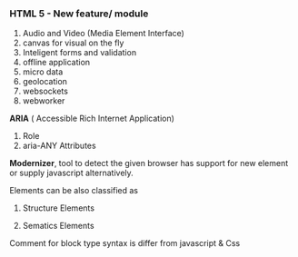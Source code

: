 ### HTML 5 - New feature\/ module

1. Audio and Video \(Media Element Interface\)
2. canvas for visual on the fly
3. Inteligent forms and validation
4. offline application
5. micro data
6. geolocation
7. websockets
8. webworker

**ARIA** \( Accessible Rich Internet Application\) 
 1. Role
 2. aria-ANY Attributes

**Modernizer**, tool to detect the given browser has support for new element or supply javascript alternatively.

Elements can be also classified as

1. Structure Elements

2. Sematics Elements


Comment  for block type syntax is differ from javascript & Css

